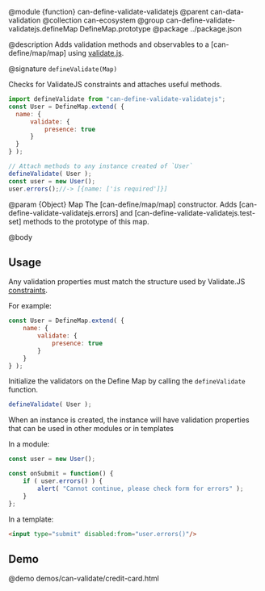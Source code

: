 @module {function} can-define-validate-validatejs
@parent can-data-validation
@collection can-ecosystem
@group can-define-validate-validatejs.defineMap DefineMap.prototype
@package ../package.json

@description Adds validation methods and observables to a [can-define/map/map]
using [validate.js](https://validatejs.org/).

@signature `defineValidate(Map)`

  Checks for ValidateJS constraints and attaches useful methods.

  ```js
import defineValidate from "can-define-validate-validatejs";
const User = DefineMap.extend( {
	name: {
		validate: {
			presence: true
		}
	}
} );

// Attach methods to any instance created of `User`
defineValidate( User );
const user = new User();
user.errors();//-> [{name: ['is required']}]
```

  @param {Object} Map The [can-define/map/map] constructor. Adds [can-define-validate-validatejs.errors] and [can-define-validate-validatejs.test-set] methods to the prototype of this map.

@body

## Usage

Any validation properties must match the structure used by Validate.JS [constraints](https://validatejs.org/#validators).

For example:

```js
const User = DefineMap.extend( {
	name: {
		validate: {
			presence: true
		}
	}
} );
```

Initialize the validators on the Define Map by calling the `defineValidate` function.

```js
defineValidate( User );
```

When an instance is created, the instance will have validation properties that can be used in other modules or in templates

In a module:

```js
const user = new User();

const onSubmit = function() {
	if ( user.errors() ) {
		alert( "Cannot continue, please check form for errors" );
	}
};
```

In a template:

```html
<input type="submit" disabled:from="user.errors()"/>
```

## Demo

@demo demos/can-validate/credit-card.html
